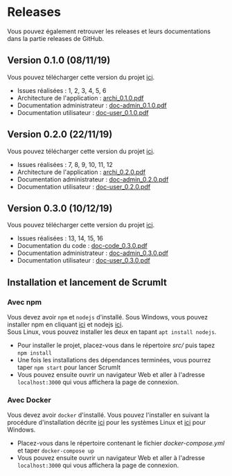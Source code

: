 # Releases

Vous pouvez également retrouver les releases et leurs documentations dans la partie releases de GitHub. 

## Version 0.1.0 (08/11/19)
Vous pouvez télécharger cette version du projet [ici](https://github.com/wassblack/CDP_Release/archive/v0.1.0.zip).
* Issues réalisées : 1, 2, 3, 4, 5, 6
* Architecture de l'application : [archi_0.1.0.pdf](https://github.com/wassblack/CDP_Release/files/3927468/app-archi.pdf)
* Documentation administrateur : [doc-admin_0.1.0.pdf](https://github.com/wassblack/CDP_Release/files/3927469/doc-admin.pdf)
* Documentation utilisateur : [doc-user_0.1.0.pdf](https://github.com/wassblack/CDP_Release/files/3927467/doc-user.pdf)

## Version 0.2.0 (22/11/19)
Vous pouvez télécharger cette version du projet [ici](https://github.com/wassblack/CDP_Release/archive/0.2.0.zip).
* Issues réalisées : 7, 8, 9, 10, 11, 12
* Architecture de l'application : [archi_0.2.0.pdf](https://github.com/wassblack/CDP_Release/files/3927517/app-archi_v0.2.0.pdf)
* Documentation administrateur : [doc-admin_0.2.0.pdf](https://github.com/wassblack/CDP_Release/files/3927516/doc-admin_v0.2.0.pdf)
* Documentation utilisateur : [doc-user_0.2.0.pdf](https://github.com/wassblack/CDP_Release/files/3927518/doc-user_v0.2.0.pdf)

## Version 0.3.0 (10/12/19)
Vous pouvez télécharger cette version du projet [ici](https://github.com/wassblack/CDP_Release/archive/0.3.0.zip).
* Issues réalisées : 13, 14, 15, 16
* Documentation du code : [doc-code_0.3.0.pdf](https://github.com/wassblack/CDP_Release/files/3944592/doc-code_v0.3.0.pdf)
* Documentation administrateur : [doc-admin_0.3.0.pdf](https://github.com/wassblack/CDP_Release/files/3944594/doc-admin_v0.3.0.pdf)
* Documentation utilisateur : [doc-user_0.3.0.pdf](https://github.com/wassblack/CDP_Release/files/3944595/doc-user_v0.3.0.pdf)

## Installation et lancement de ScrumIt

### Avec npm 
Vous devez avoir `npm` et `nodejs` d'installé. Sous Windows, vous pouvez installer npm en cliquant [ici](https://www.npmjs.com/get-npm) et nodejs [ici](https://nodejs.org/en/download/).<br>
Sous Linux, vous pouvez installer les deux en tapant `apt install nodejs`.

* Pour installer le projet, placez-vous dans le répertoire *src/* puis tapez `npm install`
* Une fois les installations des dépendances terminées, vous pourrez taper `npm start` pour lancer ScrumIt
* Vous pouvez ensuite ouvrir un navigateur Web et aller à l'adresse `localhost:3000` qui vous affichera la page de connexion.

### Avec Docker

Vous devez avoir `docker` d'installé.  Vous pouvez l'installer en suivant la procédure d'installation décrite [ici](https://docs.docker.com/install/linux/docker-ce/ubuntu/) pour les systèmes Linux et [ici](https://docs.docker.com/docker-for-windows/install/) pour Windows.

* Placez-vous dans le répertoire contenant le fichier *docker-compose.yml* et taper `docker-compose up`
* Vous pouvez ensuite ouvrir un navigateur Web et aller à l'adresse `localhost:3000` qui vous affichera la page de connexion.
